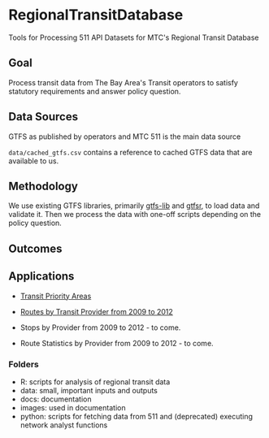 # RegionalTransitDatabase  

Tools for Processing 511 API Datasets for MTC's Regional Transit Database

## Goal 

Process transit data from The Bay Area's Transit operators to satisfy statutory requirements and answer policy question.  

## Data Sources

GTFS as published by operators and MTC 511 is the main data source

`data/cached_gtfs.csv` contains a reference to cached GTFS data that are available to us.  

## Methodology 

We use existing GTFS libraries, primarily [gtfs-lib](https://github.com/afimb/gtfslib-python) and [gtfsr](https://github.com/ropensci/gtfsr), to load data and validate it. Then we process the data with one-off scripts depending on the policy question.  

## Outcomes

## Applications

- [Transit Priority Areas](https://github.com/MetropolitanTransportationCommission/RegionalTransitDatabase/blob/master/docs/transit_priority_areas.md) 

- [Routes by Transit Provider from 2009 to 2012](https://github.com/MetropolitanTransportationCommission/RegionalTransitDatabase/blob/master/data/routes/) 

- Stops by Provider from 2009 to 2012 - to come. 

- Route Statistics by Provider from 2009 to 2012 - to come. 

### Folders

- R: scripts for analysis of regional transit data
- data: small, important inputs and outputs 
- docs: documentation
- images: used in documentation
- python: scripts for fetching data from 511 and (deprecated) executing network analyst functions
